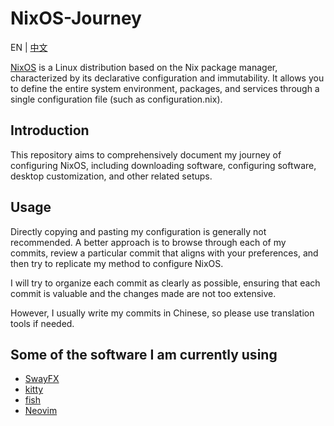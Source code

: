 # NixOS-Journey

EN | [中文](./README_CN.md)

[NixOS](https://nixos.org/) is a Linux distribution based on the Nix package
manager, characterized by its declarative configuration and immutability. It
allows you to define the entire system environment, packages, and services
through a single configuration file (such as configuration.nix).

## Introduction

This repository aims to comprehensively document my journey of configuring
NixOS, including downloading software, configuring software, desktop
customization, and other related setups.

## Usage

Directly copying and pasting my configuration is generally not recommended. A
better approach is to browse through each of my commits, review a particular
commit that aligns with your preferences, and then try to replicate my method
to configure NixOS.

I will try to organize each commit as clearly as possible, ensuring that each
commit is valuable and the changes made are not too extensive.

However, I usually write my commits in Chinese, so please use translation tools
if needed.

## Some of the software I am currently using

- [SwayFX](https://github.com/WillPower3309/swayfx)
- [kitty](https://github.com/kovidgoyal/kitty)
- [fish](https://fishshell.com/)
- [Neovim](https://github.com/neovim/neovim)
